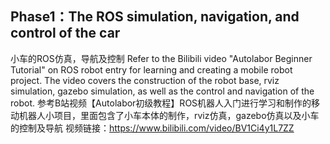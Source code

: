 ## Phase1：The ROS simulation, navigation, and control of the car  
小车的ROS仿真，导航及控制  Refer to the Bilibili video "Autolabor Beginner Tutorial" on ROS robot entry for learning and creating a mobile robot project.   The video covers the construction of the robot base, rviz simulation, gazebo simulation, as well as the control and navigation of the robot.  参考B站视频【Autolabor初级教程】ROS机器人入门进行学习和制作的移动机器人小项目，里面包含了小车本体的制作，rviz仿真，gazebo仿真以及小车的控制及导航  视频链接：https://www.bilibili.com/video/BV1Ci4y1L7ZZ
